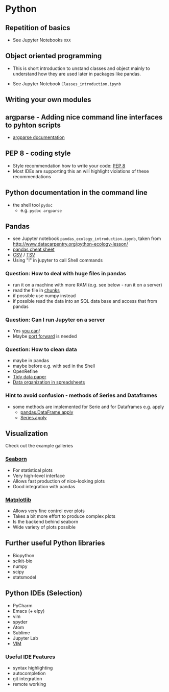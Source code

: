 # Python

## Repetition of basics

- See Jupyter Notebooks `XXX`

## Object oriented programming

- This is short introduction to unstand classes and object mainly to
  understand how they are used later in packages like pandas.

- See Jupyter Notebook `Classes_introduction.ipynb`

## Writing your own modules



## argparse - Adding nice command line interfaces to pyhton scripts

- [argparse documentation](https://docs.python.org/3/library/argparse.html)

## PEP 8 - coding style

- Style recommendation how to write your
  code:
  [PEP 8](https://www.python.org/dev/peps/pep-0008/#maximum-line-length)
- Most IDEs are supporting this an will highlight violations of these
  recommendations

## Python documentation in the command line

- the shell tool `pydoc`
  - e.g. `pydoc argparse`

## Pandas

- see Jupyter notebook `pandas_ecology_introduction.ipynb`, taken from http://www.datacarpentry.org/python-ecology-lesson/
- [pandas cheat sheet](https://github.com/pandas-dev/pandas/blob/master/doc/cheatsheet/Pandas_Cheat_Sheet.pdf)
 - [CSV](https://en.wikipedia.org/wiki/Comma-separated_values) / [TSV](https://en.wikipedia.org/wiki/Tab-separated_values)
 - Using "!" in jupyter to call Shell commands

### Question: How to deal with huge files in pandas

- run it on a machine with more RAM (e.g. see below - run it on a server)
- read the file in [chunks](https://stackoverflow.com/questions/25699439/how-to-iterate-over-consecutive-chunks-of-pandas-dataframe-efficiently)
- if possible use numpy instead
- if possible read the data into an SQL data base and access that from pandas

### Question: Can I run Jupyter on a server

- Yes [you can](https://jupyter-notebook.readthedocs.io/en/stable/public_server.html)!
- Maybe [port forward](https://www.ssh.com/ssh/tunneling/example) is needed

### Question: How to clean data

- maybe in pandas
- maybe before e.g. with sed in the Shell
- OpenRefine
- [Tidy data paper](http://vita.had.co.nz/papers/tidy-data.html)
- [Data organization in spreadsheets](https://peerj.com/preprints/3183/)

### Hint to avoid confusion - methods of Series and Dataframes

- some methods are implemented for Serie and for Dataframes e.g. apply
  - [pandas.DataFrame.apply](https://pandas.pydata.org/pandas-docs/stable/generated/pandas.DataFrame.apply.html)
  - [Series.apply](https://pandas.pydata.org/pandas-docs/stable/generated/pandas.Series.apply.html)

## Visualization
Check out the example galleries
### [Seaborn](https://seaborn.pydata.org/)
- For statistical plots
- Very high-level interface
- Allows fast production of nice-looking plots
- Good integration with pandas

### [Matplotlib](https://matplotlib.org/)
- Allows very fine control over plots
- Takes a bit more effort to produce complex plots
- Is the backend behind seaborn
- Wide variety of plots possible


## Further useful Python libraries

- Biopython
- scikit-bio
- numpy
- scipy
- statsmodel

## Python IDEs (Selection)
- PyCharm
- Emacs (+ elpy)
- vim
- spyder
- Atom
- Sublime
- Jupyter Lab
- [VIM](https://realpython.com/blog/python/vim-and-python-a-match-made-in-heaven/)

### Useful IDE Features
- syntax highlighting
- autocompletion
- git integration
- remote working
